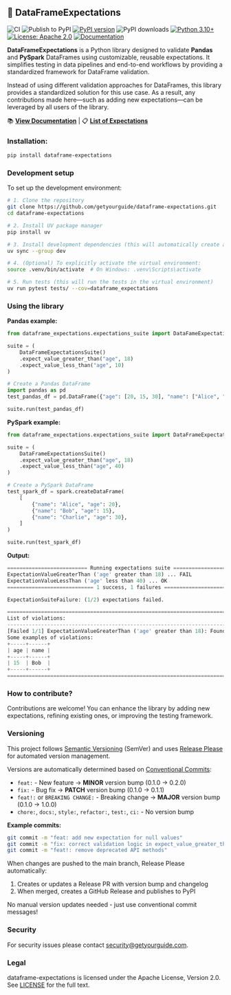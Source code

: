 ## 🎯 DataFrameExpectations

![CI](https://github.com/getyourguide/dataframe-expectations/workflows/CI/badge.svg)
![Publish to PyPI](https://github.com/getyourguide/dataframe-expectations/workflows/Publish%20to%20PyPI/badge.svg)
[![PyPI version](https://badge.fury.io/py/dataframe-expectations.svg)](https://badge.fury.io/py/dataframe-expectations)
![PyPI downloads](https://img.shields.io/pypi/dm/dataframe-expectations)
[![Python 3.10+](https://img.shields.io/badge/python-3.10+-blue.svg)](https://www.python.org/downloads/)
[![License: Apache 2.0](https://img.shields.io/badge/License-Apache%202.0-brightgreen.svg)](https://opensource.org/licenses/Apache-2.0)
[![Documentation](https://img.shields.io/badge/docs-available-blue.svg)](https://code.getyourguide.com/dataframe-expectations/)

**DataFrameExpectations** is a Python library designed to validate **Pandas** and **PySpark** DataFrames using customizable, reusable expectations. It simplifies testing in data pipelines and end-to-end workflows by providing a standardized framework for DataFrame validation.

Instead of using different validation approaches for DataFrames, this library provides a
standardized solution for this use case. As a result, any contributions made here—such as adding new expectations—can be leveraged by all users of the library.

📚 **[View Documentation](https://code.getyourguide.com/dataframe-expectations/)** | 📋 **[List of Expectations](https://code.getyourguide.com/dataframe-expectations/expectations.html)**


### Installation:
```bash
pip install dataframe-expectations
```

### Development setup

To set up the development environment:

```bash
# 1. Clone the repository
git clone https://github.com/getyourguide/dataframe-expectations.git
cd dataframe-expectations

# 2. Install UV package manager
pip install uv

# 3. Install development dependencies (this will automatically create a virtual environment)
uv sync --group dev

# 4. (Optional) To explicitly activate the virtual environment:
source .venv/bin/activate  # On Windows: .venv\Scripts\activate

# 5. Run tests (this will run the tests in the virtual environment)
uv run pytest tests/ --cov=dataframe_expectations
```

### Using the library

**Pandas example:**
```python
from dataframe_expectations.expectations_suite import DataFameExpectationsSuite

suite = (
    DataFrameExpectationsSuite()
    .expect_value_greater_than("age", 18)
    .expect_value_less_than("age", 10)
)

# Create a Pandas DataFrame
import pandas as pd
test_pandas_df = pd.DataFrame({"age": [20, 15, 30], "name": ["Alice", "Bob", "Charlie"]})

suite.run(test_pandas_df)

```


**PySpark example:**
```python
from dataframe_expectations.expectations_suite import DataFrameExpectationsSuite

suite = (
    DataFrameExpectationsSuite()
    .expect_value_greater_than("age", 18)
    .expect_value_less_than("age", 40)
)

# Create a PySpark DataFrame
test_spark_df = spark.createDataFrame(
    [
        {"name": "Alice", "age": 20},
        {"name": "Bob", "age": 15},
        {"name": "Charlie", "age": 30},
    ]
)

suite.run(test_spark_df)

```

**Output:**
```python
========================== Running expectations suite ==========================
ExpectationValueGreaterThan ('age' greater than 18) ... FAIL
ExpectationValueLessThan ('age' less than 40) ... OK
============================ 1 success, 1 failures =============================

ExpectationSuiteFailure: (1/2) expectations failed.

================================================================================
List of violations:
--------------------------------------------------------------------------------
[Failed 1/1] ExpectationValueGreaterThan ('age' greater than 18): Found 1 row(s) where 'age' is not greater than 18.
Some examples of violations:
+-----+------+
| age | name |
+-----+------+
| 15  | Bob  |
+-----+------+
================================================================================

```

### How to contribute?
Contributions are welcome! You can enhance the library by adding new expectations, refining existing ones, or improving the testing framework.

### Versioning

This project follows [Semantic Versioning](https://semver.org/) (SemVer) and uses [Release Please](https://github.com/googleapis/release-please) for automated version management.

Versions are automatically determined based on [Conventional Commits](https://www.conventionalcommits.org/):

- `feat:` - New feature → **MINOR** version bump (0.1.0 → 0.2.0)
- `fix:` - Bug fix → **PATCH** version bump (0.1.0 → 0.1.1)
- `feat!:` or `BREAKING CHANGE:` - Breaking change → **MAJOR** version bump (0.1.0 → 1.0.0)
- `chore:`, `docs:`, `style:`, `refactor:`, `test:`, `ci:` - No version bump

**Example commits:**
```bash
git commit -m "feat: add new expectation for null values"
git commit -m "fix: correct validation logic in expect_value_greater_than"
git commit -m "feat!: remove deprecated API methods"
```

When changes are pushed to the main branch, Release Please automatically:
1. Creates or updates a Release PR with version bump and changelog
2. When merged, creates a GitHub Release and publishes to PyPI

No manual version updates needed - just use conventional commit messages!

### Security
For security issues please contact security@getyourguide.com.

### Legal
dataframe-expectations is licensed under the Apache License, Version 2.0. See [LICENSE](LICENSE.txt) for the full text.

